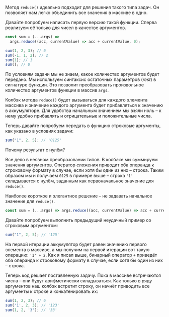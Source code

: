 Метод `reduce()` идеально подходит для решения такого типа задач. Он позволяет нам легко объединить все значения в массиве в одно.

Давайте попробуем написать первую версию такой функции. Сперва реализуем её только для чисел в качестве аргументов.

```javascript
const sum = (...args) =>
  args.reduce((acc, currentValue) => acc + currentValue, 0);

sum(1, 2, 3); // 6
sum(-1, 1, 2); // 2
sum(1); // 1
sum(); // 0
```

По условиям задачи мы не знаем, какое количество аргументов будет передано. Мы используем синтаксис остаточных параметров (_rest_) в сигнатуре функции. Это позволит преобразовать произвольное количество аргументов функции в массив `args`.

Колбэк метода `reduce()` будет вызываться для каждого элемента массива и значение каждого аргумента будет прибавляться к значению в аккумуляторе. Для удобства начальным значением мы взяли ноль – к нему удобно прибавлять и отрицательные и положительные числа.

Теперь давайте попробуем передать в функцию строковые аргументы, как указано в условиях задачи:

```javascript
sum("1", 2, 5); // '0125'
```

Почему результат с нулём?

Все дело в неявном преобразовании типов. В колбэке мы суммируем значения аргументов. Оператор сложения приводит оба операнда к строковому формату в случае, если хотя бы один из них – строка. Таким образом мы и получаем `0125` в примере выше – строка `'1'` складывается с нулём, заданным как первоначальное значение для `reduce()`.

Наиболее короткое и элегантное решение – не задавать начальное значение для `reduce()`.

```javascript
const sum = (...args) => args.reduce((acc, currentValue) => acc + currentValue);
```

Давайте попробуем выполнить предыдущий неудачный пример со строковым аргументом:

```javascript
sum("1", 2, 5); // '125'
```

На первой итерации аккумулятор будет равен значению первого элемента в массиве, а мы получим на первой итерации вот такую операцию: `'1' + 2`. Как я писал выше, бинарный оператор `+` приведёт оба операнда к строковому формату в случае, если хотя бы один из них – строка.

Теперь код решает поставленную задачу. Пока в массиве встречаются числа – они будут арифметически складываться. Как только в ряду аргументов наш колбэк встретит строку, он начнёт приводить все аргументы к строке и конкатенировать их:

```javascript
sum(1, 2, 3); // 6
sum('1', 2, 3); // '123'
sum(1, 2, '3'); // '33'
```
